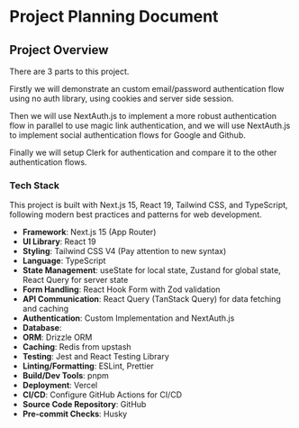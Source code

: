 # Project Planning Document

## Project Overview

There are 3 parts to this project.

Firstly we will demonstrate an custom email/password authentication flow using no auth library, using cookies and server side session.

Then we will use NextAuth.js to implement a more robust authentication flow in parallel to use magic link authentication, and we will use NextAuth.js to implement social authentication flows for Google and Github.

Finally we will setup Clerk for authentication and compare it to the other authentication flows.

### Tech Stack

This project is built with Next.js 15, React 19, Tailwind CSS, and TypeScript, following modern best practices and patterns for web development.

- **Framework**: Next.js 15 (App Router)
- **UI Library**: React 19
- **Styling**: Tailwind CSS V4 (Pay attention to new syntax)
- **Language**: TypeScript
- **State Management**: useState for local state, Zustand for global state, React Query for server state
- **Form Handling**: React Hook Form with Zod validation
- **API Communication**: React Query (TanStack Query) for data fetching and caching
- **Authentication**: Custom Implementation and NextAuth.js
- **Database**:
- **ORM**: Drizzle ORM
- **Caching**: Redis from upstash
- **Testing**: Jest and React Testing Library
- **Linting/Formatting**: ESLint, Prettier
- **Build/Dev Tools**: pnpm
- **Deployment**: Vercel
- **CI/CD**: Configure GitHub Actions for CI/CD
- **Source Code Repository**: GitHub
- **Pre-commit Checks**: Husky
